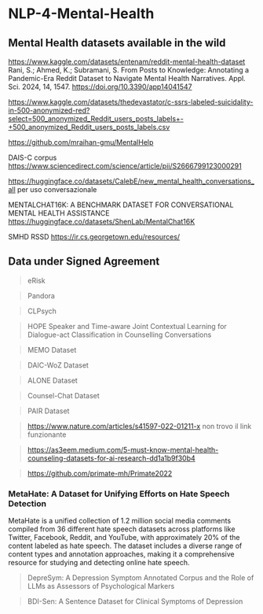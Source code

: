 # NLP-4-Mental-Health

## Mental Health datasets available in the wild

https://www.kaggle.com/datasets/entenam/reddit-mental-health-dataset
Rani, S.; Ahmed, K.; Subramani, S. From Posts to Knowledge: Annotating a Pandemic-Era Reddit Dataset to Navigate Mental Health Narratives. Appl. Sci. 2024, 14, 1547. https://doi.org/10.3390/app14041547


https://www.kaggle.com/datasets/thedevastator/c-ssrs-labeled-suicidality-in-500-anonymized-red?select=500_anonymized_Reddit_users_posts_labels+-+500_anonymized_Reddit_users_posts_labels.csv


https://github.com/mraihan-gmu/MentalHelp


DAIS-C corpus
https://www.sciencedirect.com/science/article/pii/S2666799123000291


https://huggingface.co/datasets/CalebE/new_mental_health_conversations_all per uso conversazionale


MENTALCHAT16K: A BENCHMARK DATASET FOR CONVERSATIONAL MENTAL HEALTH ASSISTANCE
https://huggingface.co/datasets/ShenLab/MentalChat16K

SMHD RSSD https://ir.cs.georgetown.edu/resources/

## Data under Signed Agreement

> eRisk



> Pandora



> CLPsych


> HOPE
 Speaker and Time-aware Joint Contextual Learning for Dialogue-act Classification in Counselling Conversations


> MEMO Dataset

> DAIC-WoZ Dataset


> ALONE Dataset


> Counsel-Chat Dataset


> PAIR Dataset

> https://www.nature.com/articles/s41597-022-01211-x non trovo il link funzionante

> https://as3eem.medium.com/5-must-know-mental-health-counseling-datasets-for-ai-research-dd1a1b9f30b4

> https://github.com/primate-mh/Primate2022

### MetaHate: A Dataset for Unifying Efforts on Hate Speech Detection
MetaHate is a unified collection of 1.2 million social media comments compiled from 36 different hate speech datasets across platforms like Twitter, Facebook, Reddit, and YouTube, with approximately 20% of the content labeled as hate speech. The dataset includes a diverse range of content types and annotation approaches, making it a comprehensive resource for studying and detecting online hate speech.

[agreement]: https://irlab.org/metahate.html

[paper]: https://stackoverflow.com

> DepreSym: A Depression Symptom Annotated Corpus and the Role of LLMs as Assessors of Psychological Markers

[agreement]: https://erisk.irlab.org/depresym_dataset.html

> BDI-Sen: A Sentence Dataset for Clinical Symptoms of Depression

[agreement]: https://erisk.irlab.org/BDISen.html

[paper]: https://arxiv.org/pdf/2408.12142
